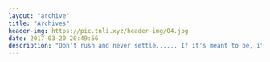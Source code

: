 ```yaml
---
layout: "archive"
title: "Archives"
header-img: https://pic.tnli.xyz/header-img/04.jpg
date: 2017-03-20 20:49:56
description: "Don't rush and never settle...... If it's meant to be, it will be......"
---
```

